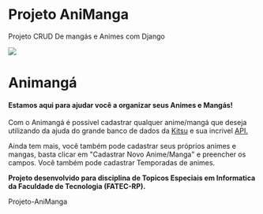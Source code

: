 # Projeto AniManga
 Projeto CRUD De mangás e Animes com Django 

<img src="gitHubReadmeImage/app.gif">

<main>
        <div class="container">
            <div class="row center">
                <div class="col s12 m10 offset-m1">
                    <h1 class="header">Animangá</h1>
                </div>
                <div class="col s12 m8 offset-m2">
                    <h4 class="light">Estamos aqui para ajudar você a organizar seus Animes e Mangás!</h4>
                    <p>
                        Com o Animangá é possivel cadastrar qualquer anime/mangá que deseja utilizando da ajuda do grande banco de dados da 
                        <a href ="https://kitsu.io/explore/anime" target="_blank">Kitsu</a> e sua incrivel <a href ="https://kitsu.docs.apiary.io/" target="_blank">API.</a>
                    </p>
                    <p>
                        Ainda tem mais, você também pode cadastrar seus próprios animes e mangas, basta clicar em "Cadastrar Novo Anime/Manga" e preencher os campos.
                        Você também pode cadastrar Temporadas de animes.
                    </p>
                    <strong>
                        Projeto desenvolvido para disciplina de Topicos Especiais em Informatica da Faculdade de Tecnologia (FATEC-RP).
                    </strong>
                </div>
            </div>
            <div class="row center">
                <a href="https://github.com/janderson-code/Projeto-AniManga" target="_blank" class="waves-effect waves-light btn-floating btn-large social github">
                    <i class="fab fa-github"></i>
                </a>
                <p>Projeto-AniManga</p>
            </div>
        </div>
